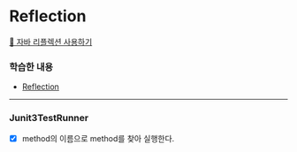 # Reflection

[📖 자바 리플렉션 사용하기](https://techcourse.woowahan.com/s/cCM7rQR9/ls/VKABLQsK)

### 학습한 내용
- [Reflection](https://forky-freeky-forky.notion.site/Reflection-60a859ea1f7946ba99d8d109e3e9244c)

---

### Junit3TestRunner
- [X] method의 이름으로 method를 찾아 실행한다.
